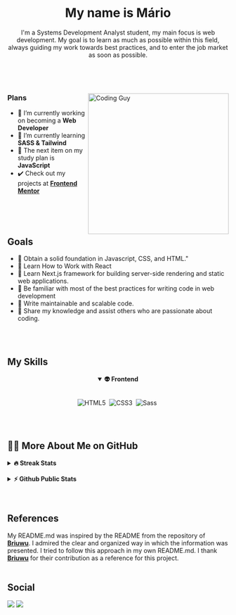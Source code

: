 
<h1 align="center">My name is Mário</h1>
<p align="center">I'm a Systems Development Analyst student, my main focus is web development. My goal is to learn as much as possible within this field, always guiding my work towards best practices, and to enter the job market as soon as possible. </p>
 
 #
 
 <br>
 <div>
 
 <img align="right" src="https://media2.giphy.com/media/qgQUggAC3Pfv687qPC/giphy.gif?cid=ecf05e47bm45ohssao7qg1x7q8q9mxey60uh58dzterwnkzt&rid=giphy.gif&ct=g" width="320"  alt="Coding Guy"/>
 


### Plans
- 🔭 I’m currently working on becoming a **Web Developer**
- 🌱 I’m currently learning **SASS & Tailwind**
- 📘 The next item on my study plan is **JavaScript**
- ✔️ Check out my projects at [**Frontend Mentor**](https://www.frontendmentor.io/profile/mvergara94)

</div>
<br>
<br>
<br>
 
 ## Goals
 
- 📑 Obtain a solid foundation in Javascript, CSS, and HTML."
- 📑 Learn How to Work with React 
- 📑 Learn Next.js framework for building server-side rendering and static web applications.
- 📑 Be familiar with most of the best practices for writing code in web development
- 📑 Write maintainable and scalable code.
- 📑 Share my knowledge and assist others who are passionate about coding.
 
<br>
<br>
 
 
 <h2>My Skills</h2>

<div align="center">
<details open>
<summary><b>👽 Frontend</b></summary>
<br>
  
![HTML5](https://img.shields.io/badge/-HTML5-E34F26?style=for-the-badge&logo=html5&logoColor=white)&nbsp;
![CSS3](https://img.shields.io/badge/-CSS3-1572B6?style=for-the-badge&logo=css3)&nbsp;
![Sass](https://img.shields.io/badge/-Sass-CC6699?style=for-the-badge&logo=sass&logoColor=white)&nbsp;

</details>
 </div>
 <br>
 <br>
 <h2>👨‍💻 More About Me on GitHub</h2>

<details>
<summary><b>🔥 Streak Stats</b></summary>
<br>
<p align="center">
<img src="http://github-readme-streak-stats.herokuapp.com?user=mvergara94&theme=radical&hide_border=true" alt="Briuwu" width="390"/>
</p>
</details>

<br>
  
<details>
<summary><b>⚡ Github Public Stats</b></summary>
<br>
<p align="center">
<img height="180em" src="https://github-readme-stats.vercel.app/api?username=mvergara94&show_icons=true&theme=synthwave&include_all_commits=true&count_private=true"/>
   <img height="180em" src="https://github-readme-stats.vercel.app/api/top-langs/?username=mvergara94&layout=compact&langs_count=6&theme=synthwave"/>
</p>
</details> 
 <br>
 <br> 
  <h2> References </h2>
  
  
  My README.md was inspired by the README from the repository of [**Briuwu**](https://github.com/Briuwu). I admired the clear and organized way in which the information was presented. I tried to follow this approach in my own README.md. I thank [**Briuwu**](https://github.com/Briuwu) for their contribution as a reference for this project.
  <br>
  <br>
  
  
 
 <h2> Social </h2>
<div> 
 <a href="https://www.linkedin.com/in/mario-henrique-cardoso-vergara-669a43210" target="_blank">
 <img src="https://img.shields.io/badge/-LinkedIn-%230077B5?style=for-the-badge&logo=linkedin&logoColor=white" target="_blank"></a>  
  <a href="https://instagram.com/vergara.m94" target="_blank"><img src="https://img.shields.io/badge/-Instagram-%23E4405F?style=for-the-badge&logo=instagram&logoColor=white" target="_blank"></a> 


</div>




